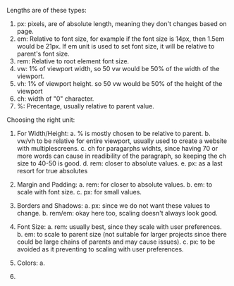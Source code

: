 Lengths are of these types:

1. px: pixels, are of absolute length, meaning they don't changes based on page.
2. em: Relative to font size, for example if the font size is 14px, then 1.5em would be 21px. If em unit is used to set font size, it will be relative to parent's font size.
3. rem: Relative to root element font size.
4. vw: 1% of viewport width, so 50 vw would be 50% of the width of the viewport.  
5. vh: 1% of viewport  height. so 50 vw would be 50% of the height of the viewport
6. ch: width of "0" character.
7. %: Precentage, usually relative to parent value.

Choosing the right unit:

1. For Width/Height:
   a. % is mostly chosen to be relative to parent.
   b. vw/vh to be relative for entire viewport, usually used to create a website with multiplescreens.
   c. ch for paragarphs widhts, since having 70 or more words can cause in readibility of the paragraph, so keeping the ch size to 40-50 is good.
   d. rem: closer to absolute values.
   e. px: as a last resort for true absolutes

2. Margin and Padding:
  a. rem: for closer to absolute values.
  b. em: to scale with font size.
  c. px: for small values.

3. Borders and Shadows:
   a. px: since we do not want these values to change.
   b. rem/em: okay here too, scaling doesn't always look good.

4. Font Size:
   a. rem: usually best, since they scale with user preferences.
   b. em: to scale to parent size (not suitable for larger projects since there could be large chains of parents and may cause issues).
   c. px: to be avoided as it preventing to scaling with user preferences.

5. Colors:
   a. 
7. 


